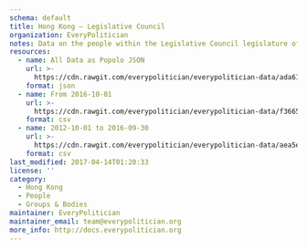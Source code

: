 ```yaml
---
schema: default
title: Hong Kong — Legislative Council
organization: EveryPolitician
notes: Data on the people within the Legislative Council legislature of Hong Kong.
resources:
  - name: All Data as Popolo JSON
    url: >-
      https://cdn.rawgit.com/everypolitician/everypolitician-data/ada617d9f6a1247bb5b575f5a31cdccdf063fefc/data/Hong_Kong/Legislative_Council/ep-popolo-v1.0.json
    format: json
  - name: From 2016-10-01
    url: >-
      https://cdn.rawgit.com/everypolitician/everypolitician-data/f36658f0ebb6c4d5e5d0af51608d6b8322612685/data/Hong_Kong/Legislative_Council/term-6.csv
    format: csv
  - name: 2012-10-01 to 2016-09-30
    url: >-
      https://cdn.rawgit.com/everypolitician/everypolitician-data/aea5e11cd92c7ab9f7be934bfdec000e18179666/data/Hong_Kong/Legislative_Council/term-5.csv
    format: csv
last_modified: 2017-04-14T01:20:33
license: ''
category:
  - Hong Kong
  - People
  - Groups & Bodies
maintainer: EveryPolitician
maintainer_email: team@everypolitician.org
more_info: http://docs.everypolitician.org
---
```

